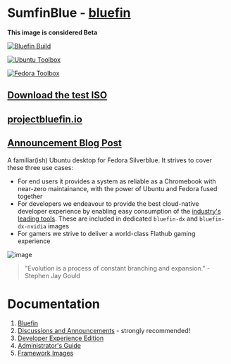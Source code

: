 # SumfinBlue - [bluefin](https://github.com/ublue-os/bluefin)

**This image is considered Beta** 

[![Bluefin Build](https://github.com/bobslept/sumfinblue/actions/workflows/build.yml/badge.svg)](https://github.com/bobslept/sumfinblue/actions/workflows/build.yml)

[![Ubuntu Toolbox](https://github.com/bobslept/sumfinblue/actions/workflows/build-ubuntu-toolbox.yml/badge.svg)](https://github.com/bobslept/sumfinblue/actions/workflows/build-ubuntu-toolbox.yml)

[![Fedora Toolbox](https://github.com/bobslept/sumfinblue/actions/workflows/build-fedora-toolbox.yml/badge.svg)](https://github.com/bobslept/sumfinblue/actions/workflows/build-fedora-toolbox.yml)
## [Download the test ISO](https://github.com/ublue-os/bluefin/releases/)
## [projectbluefin.io](https://projectbluefin.io)
## [Announcement Blog Post](https://www.ypsidanger.com/announcing-project-bluefin/)

A familiar(ish) Ubuntu desktop for Fedora Silverblue. It strives to cover these three use cases:
- For end users it provides a system as reliable as a Chromebook with near-zero maintainance, with the power of Ubuntu and Fedora fused together
- For developers we endeavour to provide the best cloud-native developer experience by enabling easy consumption of the [industry's leading tools](https://landscape.cncf.io/card-mode?sort=stars). These are included in dedicated `bluefin-dx` and `bluefin-dx-nvidia` images
- For gamers we strive to deliver a world-class Flathub gaming experience

![image](https://github.com/ublue-os/bluefin/assets/1264109/c0b3fa8a-f513-4bb1-b314-e134d1802e18)

> "Evolution is a process of constant branching and expansion." - Stephen Jay Gould

# Documentation

1. [Bluefin](https://universal-blue.org/images/bluefin/)
2. [Discussions and Announcements](https://universal-blue.discourse.group/c/bluefin/6) - strongly recommended!
3. [Developer Experience Edition](https://universal-blue.org/images/bluefin/developer-experience)
4. [Administrator's Guide](https://universal-blue.discourse.group/docs?topic=40)
5. [Framework Images](https://universal-blue.org/images/framework/)
